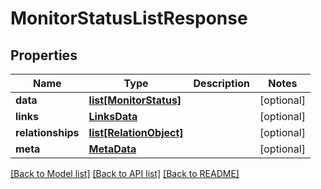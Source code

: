 # MonitorStatusListResponse

## Properties
Name | Type | Description | Notes
------------ | ------------- | ------------- | -------------
**data** | [**list[MonitorStatus]**](MonitorStatus.md) |  | [optional] 
**links** | [**LinksData**](LinksData.md) |  | [optional] 
**relationships** | [**list[RelationObject]**](RelationObject.md) |  | [optional] 
**meta** | [**MetaData**](MetaData.md) |  | [optional] 

[[Back to Model list]](../README.md#documentation-for-models) [[Back to API list]](../README.md#documentation-for-api-endpoints) [[Back to README]](../README.md)



